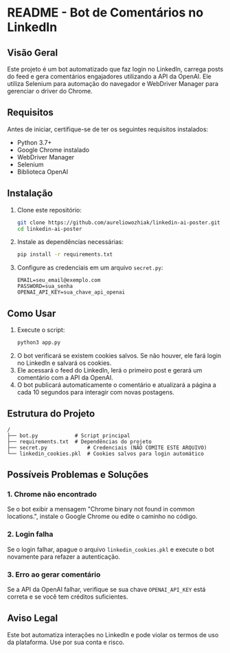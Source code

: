 # README - Bot de Comentários no LinkedIn

## Visão Geral
Este projeto é um bot automatizado que faz login no LinkedIn, carrega posts do feed e gera comentários engajadores utilizando a API da OpenAI. Ele utiliza Selenium para automação do navegador e WebDriver Manager para gerenciar o driver do Chrome.

## Requisitos
Antes de iniciar, certifique-se de ter os seguintes requisitos instalados:

- Python 3.7+
- Google Chrome instalado
- WebDriver Manager
- Selenium
- Biblioteca OpenAI

## Instalação
1. Clone este repositório:
   ```sh
   git clone https://github.com/aureliowozhiak/linkedin-ai-poster.git
   cd linkedin-ai-poster
   ```
2. Instale as dependências necessárias:
   ```sh
   pip install -r requirements.txt
   ```
3. Configure as credenciais em um arquivo `secret.py`:
   ```
   EMAIL=seu_email@exemplo.com
   PASSWORD=sua_senha
   OPENAI_API_KEY=sua_chave_api_openai
   ```

## Como Usar
1. Execute o script:
   ```sh
   python3 app.py
   ```
2. O bot verificará se existem cookies salvos. Se não houver, ele fará login no LinkedIn e salvará os cookies.
3. Ele acessará o feed do LinkedIn, lerá o primeiro post e gerará um comentário com a API da OpenAI.
4. O bot publicará automaticamente o comentário e atualizará a página a cada 10 segundos para interagir com novas postagens.

## Estrutura do Projeto
```
/
├── bot.py            # Script principal
├── requirements.txt  # Dependências do projeto
├── secret.py             # Credenciais (NÃO COMITE ESTE ARQUIVO)
└── linkedin_cookies.pkl  # Cookies salvos para login automático
```

## Possíveis Problemas e Soluções
### 1. Chrome não encontrado
Se o bot exibir a mensagem "Chrome binary not found in common locations.", instale o Google Chrome ou edite o caminho no código.

### 2. Login falha
Se o login falhar, apague o arquivo `linkedin_cookies.pkl` e execute o bot novamente para refazer a autenticação.

### 3. Erro ao gerar comentário
Se a API da OpenAI falhar, verifique se sua chave `OPENAI_API_KEY` está correta e se você tem créditos suficientes.

## Aviso Legal
Este bot automatiza interações no LinkedIn e pode violar os termos de uso da plataforma. Use por sua conta e risco.
